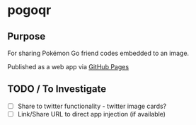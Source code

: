 # pogoqr

## Purpose
For sharing Pokémon Go friend codes embedded to an image.

Published as a web app via [GitHub Pages](https://chrislennon.github.io/pogoqr/)

## TODO / To Investigate

- [ ] Share to twitter functionality - twitter image cards?
- [ ] Link/Share URL to direct app injection (if available)